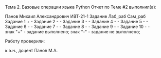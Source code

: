 Тема 2. Базовые операции языка Python
Отчет по Теме #2 выполнил(а):

Панов Михаил Александрович
ИВТ-21-1
Задание	Лаб_раб	Сам_раб
Задание 1	+	-
Задание 2	-	-
Задание 3	-	-
Задание 4	-	-
Задание 5	-	-
Задание 6	-	-
Задание 7	-	-
Задание 8	-	-
Задание 9	-	-
Задание 10	-	-
знак "+" - задание выполнено; знак "-" - задание не выполнено;

Работу проверили:

к.э.н., доцент Панов М.А.
